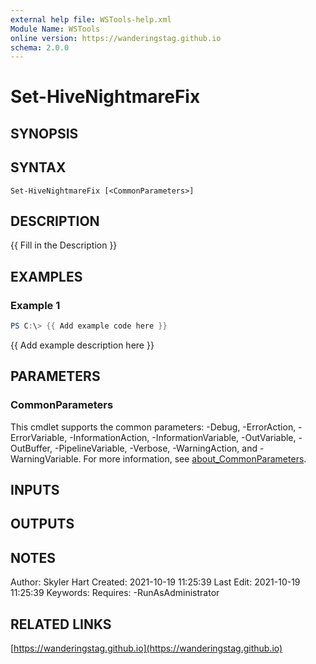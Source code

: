 ```yaml
---
external help file: WSTools-help.xml
Module Name: WSTools
online version: https://wanderingstag.github.io
schema: 2.0.0
---
```


# Set-HiveNightmareFix

## SYNOPSIS

## SYNTAX

```
Set-HiveNightmareFix [<CommonParameters>]
```

## DESCRIPTION
{{ Fill in the Description }}

## EXAMPLES

### Example 1
```powershell
PS C:\> {{ Add example code here }}
```

{{ Add example description here }}

## PARAMETERS

### CommonParameters
This cmdlet supports the common parameters: -Debug, -ErrorAction, -ErrorVariable, -InformationAction, -InformationVariable, -OutVariable, -OutBuffer, -PipelineVariable, -Verbose, -WarningAction, and -WarningVariable. For more information, see [about_CommonParameters](http://go.microsoft.com/fwlink/?LinkID=113216).

## INPUTS

## OUTPUTS

## NOTES
Author: Skyler Hart
Created: 2021-10-19 11:25:39
Last Edit: 2021-10-19 11:25:39
Keywords:
Requires:
    -RunAsAdministrator

## RELATED LINKS

[https://wanderingstag.github.io](https://wanderingstag.github.io)

